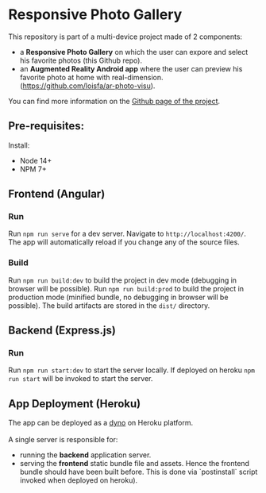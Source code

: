 # Responsive Photo Gallery

This repository is part of a multi-device project made of 2 components:
- a <strong>Responsive Photo Gallery</strong> on which the user can expore and select his favorite photos (this Github repo).
- an <strong>Augmented Reality Android app</strong> where the user can preview his favorite photo at home with real-dimension. (https://github.com/loisfa/ar-photo-visu).

You can find more information on the [Github page of the project](https://loisfa.github.io/website-photos/).

## Pre-requisites:
Install:
- Node 14+
- NPM 7+

## Frontend (Angular)

### Run
Run `npm run serve` for a dev server. Navigate to `http://localhost:4200/`. The app will automatically reload if you change any of the source files.

### Build
Run `npm run build:dev` to build the project in dev mode (debugging in browser will be possible). 
Run `npm run build:prod` to build the project in production mode (minified bundle, no debugging in browser will be possible). 
The build artifacts are stored in the `dist/` directory.

## Backend (Express.js)

### Run
Run `npm run start:dev` to start the server locally.
If deployed on heroku `npm run start` will be invoked to start the server.

## App Deployment (Heroku)
The app can be deployed as a [dyno](https://www.heroku.com/dynos) on Heroku platform.\
\
A single server is responsible for:
<ul>
<li>running the <strong>backend</strong> application server.</li>
<li>serving the <strong>frontend</strong> static bundle file and assets. Hence the frontend bundle should have been built before. This is done via `postinstall` script invoked when deployed on heroku).</li>
</ul>

